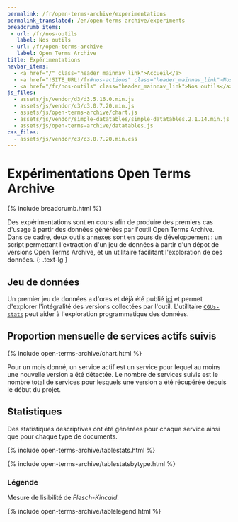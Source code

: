 ```yaml
---
permalink: /fr/open-terms-archive/experimentations
permalink_translated: /en/open-terms-archive/experiments
breadcrumb_items:
 - url: /fr/nos-outils
   label: Nos outils
 - url: /fr/open-terms-archive
   label: Open Terms Archive
title: Expérimentations
navbar_items:
  - <a href="/" class="header_mainnav_link">Accueil</a>
  - <a href="!SITE_URL!/fr#nos-actions" class="header_mainnav_link">Nos actions</a>
  - <a href="/fr/nos-outils" class="header_mainnav_link">Nos outils</a>
js_files:
  - assets/js/vendor/d3/d3.5.16.0.min.js	
  - assets/js/vendor/c3/c3.0.7.20.min.js	
  - assets/js/open-terms-archive/chart.js
  - assets/js/vendor/simple-datatables/simple-datatables.2.1.14.min.js
  - assets/js/open-terms-archive/datatables.js
css_files:	
  - assets/js/vendor/c3/c3.0.7.20.min.css
---
```


# Expérimentations Open Terms Archive

{% include breadcrumb.html %}

Des expérimentations sont en cours afin de produire des premiers cas d'usage à partir des données générées par l'outil Open Terms Archive. Dans ce cadre, deux outils annexes sont en cours de développement : un script permettant l'extraction d'un jeu de données à partir d'un dépot de versions Open Terms Archive, et un utilitaire facilitant l'exploration de ces données.
{: .text-lg }

## Jeu de données

Un premier jeu de données a d'ores et déjà été publié [ici](https://github.com/ambanum/CGUs-versions/releases) et permet d'explorer l'intégralité des versions collectées par l'outil. L'utilitaire [`CGUs-stats`](https://github.com/ambanum/CGUs-stats/) peut aider à l'exploration programmatique des données.

## Proportion mensuelle de services actifs suivis

{% include open-terms-archive/chart.html %}

Pour un mois donné, un service actif est un service pour lequel au moins une nouvelle version a été détectée. Le nombre de services suivis est le nombre total de services pour lesquels une version a été récupérée depuis le début du projet.

## Statistiques

Des statistiques descriptives ont été générées pour chaque service ainsi que pour chaque type de documents.

{% include open-terms-archive/tablestats.html %}

{% include open-terms-archive/tablestatsbytype.html %}

### Légende
Mesure de lisibilité de _Flesch-Kincaid_:

{% include open-terms-archive/tablelegend.html %}